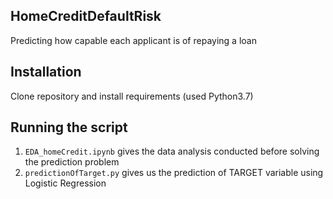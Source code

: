 ## HomeCreditDefaultRisk

Predicting how capable each applicant is of repaying a loan

## Installation

Clone repository and install requirements (used Python3.7)

## Running the script

1. `EDA_homeCredit.ipynb` gives the data analysis conducted before solving the prediction problem
2. `predictionOfTarget.py` gives us the prediction of TARGET variable using Logistic Regression
